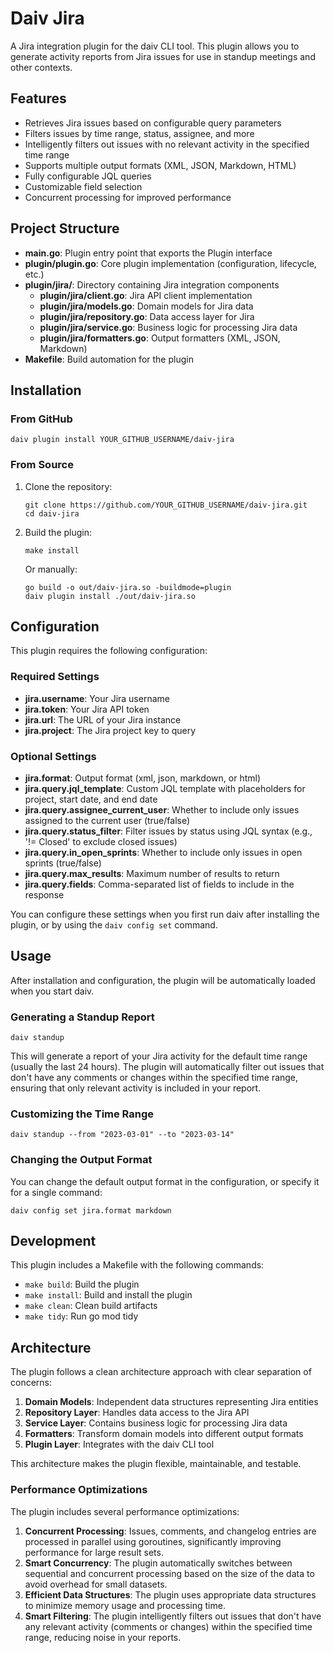 # Daiv Jira

A Jira integration plugin for the daiv CLI tool. This plugin allows you to generate activity reports from Jira issues for use in standup meetings and other contexts.

## Features

- Retrieves Jira issues based on configurable query parameters
- Filters issues by time range, status, assignee, and more
- Intelligently filters out issues with no relevant activity in the specified time range
- Supports multiple output formats (XML, JSON, Markdown, HTML)
- Fully configurable JQL queries
- Customizable field selection
- Concurrent processing for improved performance

## Project Structure

- **main.go**: Plugin entry point that exports the Plugin interface
- **plugin/plugin.go**: Core plugin implementation (configuration, lifecycle, etc.)
- **plugin/jira/**: Directory containing Jira integration components
  - **plugin/jira/client.go**: Jira API client implementation
  - **plugin/jira/models.go**: Domain models for Jira data
  - **plugin/jira/repository.go**: Data access layer for Jira
  - **plugin/jira/service.go**: Business logic for processing Jira data
  - **plugin/jira/formatters.go**: Output formatters (XML, JSON, Markdown)
- **Makefile**: Build automation for the plugin

## Installation

### From GitHub

```
daiv plugin install YOUR_GITHUB_USERNAME/daiv-jira
```

### From Source

1. Clone the repository:
   ```
   git clone https://github.com/YOUR_GITHUB_USERNAME/daiv-jira.git
   cd daiv-jira
   ```

2. Build the plugin:
   ```
   make install
   ```
   
   Or manually:
   ```
   go build -o out/daiv-jira.so -buildmode=plugin
   daiv plugin install ./out/daiv-jira.so
   ```

## Configuration

This plugin requires the following configuration:

### Required Settings

- **jira.username**: Your Jira username
- **jira.token**: Your Jira API token
- **jira.url**: The URL of your Jira instance
- **jira.project**: The Jira project key to query

### Optional Settings

- **jira.format**: Output format (xml, json, markdown, or html)
- **jira.query.jql_template**: Custom JQL template with placeholders for project, start date, and end date
- **jira.query.assignee_current_user**: Whether to include only issues assigned to the current user (true/false)
- **jira.query.status_filter**: Filter issues by status using JQL syntax (e.g., '!= Closed' to exclude closed issues)
- **jira.query.in_open_sprints**: Whether to include only issues in open sprints (true/false)
- **jira.query.max_results**: Maximum number of results to return
- **jira.query.fields**: Comma-separated list of fields to include in the response

You can configure these settings when you first run daiv after installing the plugin, or by using the `daiv config set` command.

## Usage

After installation and configuration, the plugin will be automatically loaded when you start daiv.

### Generating a Standup Report

```
daiv standup
```

This will generate a report of your Jira activity for the default time range (usually the last 24 hours). The plugin will automatically filter out issues that don't have any comments or changes within the specified time range, ensuring that only relevant activity is included in your report.

### Customizing the Time Range

```
daiv standup --from "2023-03-01" --to "2023-03-14"
```

### Changing the Output Format

You can change the default output format in the configuration, or specify it for a single command:

```
daiv config set jira.format markdown
```

## Development

This plugin includes a Makefile with the following commands:

- `make build`: Build the plugin
- `make install`: Build and install the plugin
- `make clean`: Clean build artifacts
- `make tidy`: Run go mod tidy

## Architecture

The plugin follows a clean architecture approach with clear separation of concerns:

1. **Domain Models**: Independent data structures representing Jira entities
2. **Repository Layer**: Handles data access to the Jira API
3. **Service Layer**: Contains business logic for processing Jira data
4. **Formatters**: Transform domain models into different output formats
5. **Plugin Layer**: Integrates with the daiv CLI tool

This architecture makes the plugin flexible, maintainable, and testable.

### Performance Optimizations

The plugin includes several performance optimizations:

1. **Concurrent Processing**: Issues, comments, and changelog entries are processed in parallel using goroutines, significantly improving performance for large result sets.
2. **Smart Concurrency**: The plugin automatically switches between sequential and concurrent processing based on the size of the data to avoid overhead for small datasets.
3. **Efficient Data Structures**: The plugin uses appropriate data structures to minimize memory usage and processing time.
4. **Smart Filtering**: The plugin intelligently filters out issues that don't have any relevant activity (comments or changes) within the specified time range, reducing noise in your reports.

